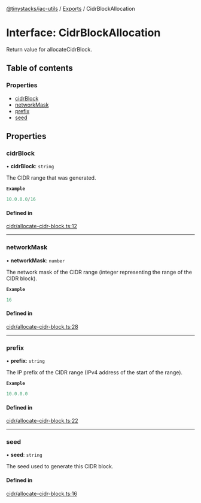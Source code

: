 [@tinystacks/iac-utils](../README.md) / [Exports](../modules.md) / CidrBlockAllocation

# Interface: CidrBlockAllocation

Return value for allocateCidrBlock.

## Table of contents

### Properties

- [cidrBlock](CidrBlockAllocation.md#cidrblock)
- [networkMask](CidrBlockAllocation.md#networkmask)
- [prefix](CidrBlockAllocation.md#prefix)
- [seed](CidrBlockAllocation.md#seed)

## Properties

### cidrBlock

• **cidrBlock**: `string`

The CIDR range that was generated.

**`Example`**

```ts
10.0.0.0/16
```

#### Defined in

[cidr/allocate-cidr-block.ts:12](https://github.com/tinystacks/iac-utils/blob/a4b1b24/src/cidr/allocate-cidr-block.ts#L12)

___

### networkMask

• **networkMask**: `number`

The network mask of the CIDR range (integer representing the range of the CIDR block).

**`Example`**

```ts
16
```

#### Defined in

[cidr/allocate-cidr-block.ts:28](https://github.com/tinystacks/iac-utils/blob/a4b1b24/src/cidr/allocate-cidr-block.ts#L28)

___

### prefix

• **prefix**: `string`

The IP prefix of the CIDR range (IPv4 address of the start of the range).

**`Example`**

```ts
10.0.0.0
```

#### Defined in

[cidr/allocate-cidr-block.ts:22](https://github.com/tinystacks/iac-utils/blob/a4b1b24/src/cidr/allocate-cidr-block.ts#L22)

___

### seed

• **seed**: `string`

The seed used to generate this CIDR block.

#### Defined in

[cidr/allocate-cidr-block.ts:16](https://github.com/tinystacks/iac-utils/blob/a4b1b24/src/cidr/allocate-cidr-block.ts#L16)
